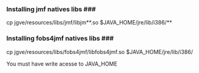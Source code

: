 ### Installing jmf natives libs **###**

cp jgve/resources/libs/jmf/libjm**.so $JAVA\_HOME/jre/lib/i386/**


### Installing fobs4jmf natives libs **###**

cp jgve/resources/libs/fobs4jmf/libfobs4jmf.so $JAVA\_HOME/jre/lib/i386/



 You must have write acesse to JAVA\_HOME